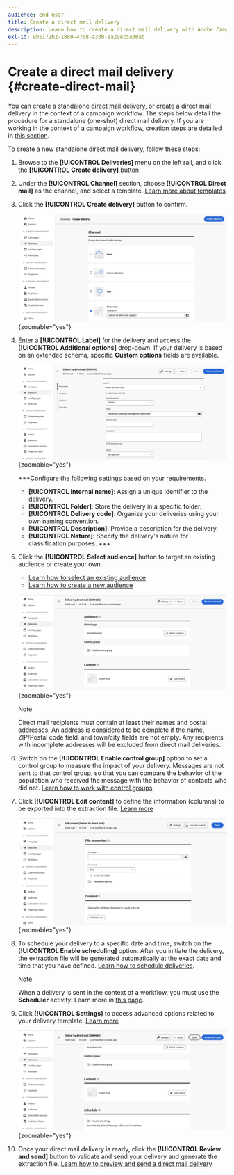 ```yaml
---
audience: end-user
title: Create a direct mail delivery
description: Learn how to create a direct mail delivery with Adobe Campaign Web
exl-id: 9b5172b2-1880-4768-a33b-8a20ec5a30ab
---
```

# Create a direct mail delivery {#create-direct-mail}

You can create a standalone direct mail delivery, or create a direct mail delivery in the context of a campaign workflow. The steps below detail the procedure for a standalone (one-shot) direct mail delivery. If you are working in the context of a campaign workflow, creation steps are detailed in [this section](../workflows/activities/channels.md#create-a-delivery-in-a-campaign-workflow).

To create a new standalone direct mail delivery, follow these steps:

1. Browse to the **[!UICONTROL Deliveries]** menu on the left rail, and click the  **[!UICONTROL Create delivery]** button.

1. Under the **[!UICONTROL Channel]** section, choose **[!UICONTROL Direct mail]** as the channel, and select a template. [Learn more about templates](../msg/delivery-template.md)

1. Click the **[!UICONTROL Create delivery]** button to confirm.

    ![](assets/dm-create.png){zoomable="yes"}

1. Enter a **[!UICONTROL Label]** for the delivery and access the **[!UICONTROL Additional options]** drop-down. If your delivery is based on an extended schema, specific **Custom options** fields are available.

    ![](assets/dm-properties.png){zoomable="yes"}

    +++Configure the following settings based on your requirements.
    * **[!UICONTROL Internal name]**: Assign a unique identifier to the delivery.
    * **[!UICONTROL Folder]**: Store the delivery in a specific folder.
    * **[!UICONTROL Delivery code]**: Organize your deliveries using your own naming convention.
    * **[!UICONTROL Description]**: Provide a description for the delivery.
    * **[!UICONTROL Nature]**: Specify the delivery's nature for classification purposes.
    +++

1. Click the **[!UICONTROL Select audience]** button to target an existing audience or create your own.

    * [Learn how to select an existing audience](../audience/add-audience.md)
    * [Learn how to create a new audience](../audience/one-time-audience.md)

    ![](assets/dm-audience.png){zoomable="yes"}

    >[!NOTE]
    >
    >Direct mail recipients must contain at least their names and postal addresses. An address is considered to be complete if the name, ZIP/Postal code field, and town/city fields are not empty. Any recipients with incomplete addresses will be excluded from direct mail deliveries.

1. Switch on the **[!UICONTROL Enable control group]** option to set a control group to measure the impact of your delivery. Messages are not sent to that control group, so that you can compare the behavior of the population who received the message with the behavior of contacts who did not. [Learn how to work with control groups](../audience/control-group.md)

1. Click **[!UICONTROL Edit content]** to define the information (columns) to be exported into the extraction file. [Learn more](content-direct-mail.md)

    ![](assets/dm-content.png){zoomable="yes"}

1. To schedule your delivery to a specific date and time, switch on the **[!UICONTROL Enable scheduling]** option. After you initiate the delivery, the extraction file will be generated automatically at the exact date and time that you have defined. [Learn how to schedule deliveries](../msg/gs-messages.md#gs-schedule).

    >[!NOTE]
    >
    >When a delivery is sent in the context of a workflow, you must use the **Scheduler** activity. Learn more in [this page](../workflows/activities/scheduler.md).

1. Click **[!UICONTROL Settings]** to access advanced options related to your delivery template. [Learn more](../advanced-settings/delivery-settings.md)

    ![](assets/dm-settings.png){zoomable="yes"}

1. Once your direct mail delivery is ready, click the **[!UICONTROL Review and send]** button to validate and send your delivery and generate the extraction file. [Learn how to preview and send a direct mail delivery](send-direct-mail.md)
